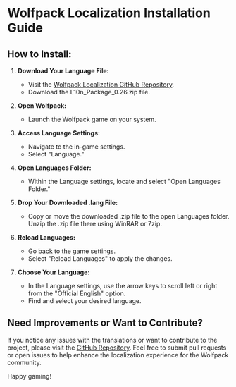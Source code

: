 # Wolfpack Localization Installation Guide

## How to Install:

1. **Download Your Language File:**
   - Visit the [Wolfpack Localization GitHub Repository](https://github.com/niclqs/wolfpack-localization).
   - Download the L10n_Package_0.26.zip file.

2. **Open Wolfpack:**
   - Launch the Wolfpack game on your system.

3. **Access Language Settings:**
   - Navigate to the in-game settings.
   - Select "Language."

4. **Open Languages Folder:**
   - Within the Language settings, locate and select "Open Languages Folder."

5. **Drop Your Downloaded .lang File:**
   - Copy or move the downloaded .zip file to the open Languages folder. Unzip the .zip file there using WinRAR or 7zip.

6. **Reload Languages:**
   - Go back to the game settings.
   - Select "Reload Languages" to apply the changes.

7. **Choose Your Language:**
   - In the Language settings, use the arrow keys to scroll left or right from the "Official English" option.
   - Find and select your desired language.

## Need Improvements or Want to Contribute?

If you notice any issues with the translations or want to contribute to the project, please visit the [GitHub Repository](https://github.com/niclqs/wolfpack-localization). Feel free to submit pull requests or open issues to help enhance the localization experience for the Wolfpack community.

Happy gaming!
